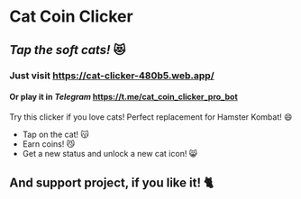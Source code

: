 # Cat Coin Clicker 
## _Tap the soft cats!_ :heart_eyes_cat:
### Just visit https://cat-clicker-480b5.web.app/

#### Or play it in _Telegram_ https://t.me/cat_coin_clicker_pro_bot 

Try this clicker if you love cats!
Perfect replacement for Hamster Kombat! :smile:

- Tap on the cat! :kissing_cat:
- Earn coins! :smirk_cat:
- Get a new status and unlock a new cat icon! :smile_cat:

## And support project, if you like it! :cat2: